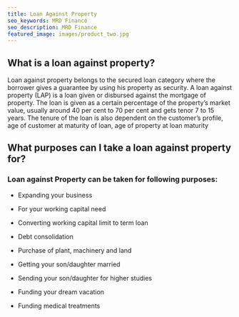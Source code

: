 ```yaml
---
title: Loan Against Property
seo_keywords: MRD Finance
seo_description: MRD Finance
featured_image: images/product_two.jpg
---
```


## What is a loan against property?

Loan against property belongs to the secured loan category where the borrower gives a guarantee by using his property as security.
A loan against property (LAP) is a loan given or disbursed against the mortgage of property. The loan is given as a certain percentage of the property’s market value, usually around 40 per cent to 70 per cent and gets tenor 7 to 15 years. The tenure of the loan is also dependent on the customer’s profile, age of customer at maturity of loan, age of property at loan maturity

## What purposes can I take a loan against property for?

### Loan against Property can be taken for following purposes:

* Expanding your business

* For your working capital need

* Converting working capital limit to term loan

* Debt consolidation

* Purchase of plant, machinery and land

* Getting your son/daughter married

* Sending your son/daughter for higher studies

* Funding your dream vacation

* Funding medical treatments